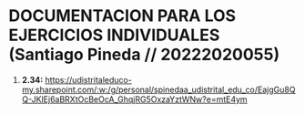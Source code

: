 # DOCUMENTACION PARA LOS EJERCICIOS INDIVIDUALES (Santiago Pineda // 20222020055)

1. **2.34:** https://udistritaleduco-my.sharepoint.com/:w:/g/personal/spinedaa_udistrital_edu_co/EajgGu8QQ-JKlEj6aBRXtOcBeOcA_GhqjRG5OxzaYztWNw?e=mtE4ym